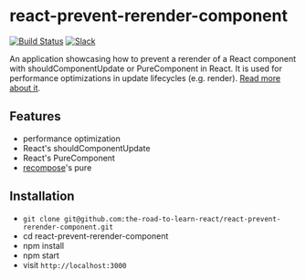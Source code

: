 # react-prevent-rerender-component

[![Build Status](https://travis-ci.org/the-road-to-learn-react/react-prevent-rerender-component.svg?branch=master)](https://travis-ci.org/the-road-to-learn-react/react-prevent-rerender-component) [![Slack](https://slack-the-road-to-learn-react.wieruch.com/badge.svg)](https://slack-the-road-to-learn-react.wieruch.com/)

An application showcasing how to prevent a rerender of a React component with shouldComponentUpdate or PureComponent in React. It is used for performance optimizations in update lifecycles (e.g. render). [Read more about it](https://www.robinwieruch.de/react-prevent-rerender-component).

## Features

* performance optimization
* React's shouldComponentUpdate
* React's PureComponent
* [recompose](https://github.com/acdlite/recompose)'s pure

## Installation

* `git clone git@github.com:the-road-to-learn-react/react-prevent-rerender-component.git`
* cd react-prevent-rerender-component
* npm install
* npm start
* visit `http://localhost:3000`
